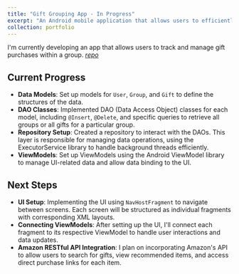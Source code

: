 ```yaml
---
title: "Gift Grouping App - In Progress"
excerpt: "An Android mobile application that allows users to efficiently track and manage gift purchases within groups. This personal project utilizes Java, Android Studio, SQLite, and RESTful APIs. [*repo*](https://github.com/acortez1003/GiftLoop)"
collection: portfolio
---
```


I'm currently developing an app that allows users to track and manage gift purchases within a group. [*repo*](https://github.com/acortez1003/GiftLoop)

## Current Progress

* **Data Models**: Set up models for `User`, `Group`, and `Gift` to define the structures of the data.
* **DAO Classes**: Implemented DAO (Data Access Object) classes for each model, including `@Insert`, `@Delete`, and specific queries to retrieve all groups or all gifts for a particular group.
* **Repository Setup**: Created a repository to interact with the DAOs. This layer is responsible for managing data operations, using the ExecutorService library to handle background threads efficiently.
* **ViewModels**: Set up ViewModels using the Android ViewModel library to manage UI-related data and allow data binding to the UI.

## Next Steps

* **UI Setup**: Implementing the UI using `NavHostFragment` to navigate between screens. Each screen will be structured as individual fragments with corresponding XML layouts.
* **Connecting ViewModels**: After setting up the UI, I'll connect each fragment to its respective ViewModel to handle user interactions and data updates.
* **Amazon RESTful API Integration**: I plan on incorporating Amazon's API to allow users to search for gifts, view recommended items, and access direct purchase links for each item.